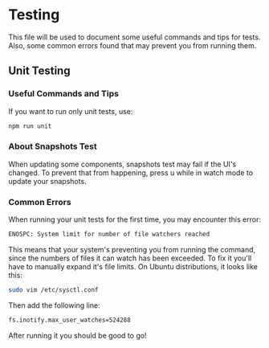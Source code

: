 # Testing

This file will be used to document some useful commands and tips for tests. Also, some common errors found that may prevent you from running them.

## Unit Testing 

### Useful Commands and Tips
If you want to run only unit tests, use:

``` bash
npm run unit
```

### About Snapshots Test
When updating some components, snapshots test may fail if the UI's changed. To prevent that from happening, press u while in watch mode to update your snapshots.

### Common Errors
When running your unit tests for the first time, you may encounter this error:

``` bash
ENOSPC: System limit for number of file watchers reached
```

This means that your system's preventing you from running the command, since the numbers of files it can watch has been exceeded. To fix it you'll have to manually expand it's file limits. On Ubuntu distributions, it looks like this:

``` bash
sudo vim /etc/sysctl.conf
```

Then add the following line:

``` bash
fs.inotify.max_user_watches=524288
```

After running it you should be good to go!


 

